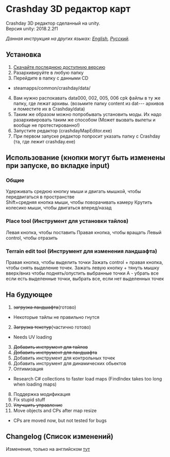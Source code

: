# Crashday 3D редактор карт
Crashday 3D редактор сделанный на unity.  
Версия unity: 2018.2.2f1

*Данная инструкция на других языках: [English](README.md), [Русский](README.ru.md).* 

## Установка
1. [Скачайте последнюю доступную версию](https://github.com/wurunduk/crashday-map-editor/releases)
2. Разархивируйте в любую папку
3. Перейдите в папку с данными CD
 * steamapps/common/crashday/data/
4. Вам нужно распокавать data000, 002, 005, 006 cpk файлы в ту же папку, где лежат архивы.
 (возьмите папку content из dat--- архивов и поместите их в Crashday/data)
5. Таким же образом можно попробывать установить моды. Их надо разархивировать таким же способом (Может вызвать вылеты и вообще не протестированно!)
6. Запустите редактор (crashdayMapEditor.exe)
7. При первом запуске редактор попросит указать папку с Crashday (та, где лежит crashday.exe)

## Использование (кнопки могут быть изменены при запуске, во вкладке input)
### Общие
Удерживать средюю кнопку мыши и двигать мышкой, чтобы передвигаться в пространстве  
Shift+средняя кнопка мыши, чтобы поворачивать камеру
Крутить колесико мыши, чтобы двигаться вперед/назад
### Place tool (Инструмент для установки тайлов)
Левая кнопка, чтобы поставить
Правая кнопка, чтобы вращать
Левый control, чтобы отразить
### Terrain edit tool (Инструмент для изменения ландшафта)
Правая кнопка, чтобы выделить точки
Зажать control + правая кнопка, чтобы снять выделение точек.
Зажать левую кнопку + тянуть мышку вверх/вниз чтобы поднять/опустить выбранные точки
A - убрать все если есть выделенные точки, выбрать все, если нет выделенных точек

## На будующее
1. ~~загрузка ландшафта~~(готово)
 * Некоторые тайлы не правильно гнутся
2. ~~Загрузка текстур~~(частично готово)
 * Needs UV loading
3. ~~Добавить инструмент для тайлов~~
4. ~~Добавить инструмент для ландшафта~~
5. Добавить инструмент для контрольных точек
6. Добавить инструмент для динамических обьектов
7. Оптимизация
 * Research C# collections to faster load maps (FindIndex takes too long when loading maps)
8. Поддержка модификация
9. Fix stupid stuff
10. ~~Улучшить управление~~
11. Move objects and CPs after map resize
 * CPs are moved now, but not tested for bugs

 ## Changelog (Список изменений)
 Изменения, только на английском [тут](https://github.com/wurunduk/crashday-map-editor/blob/master/CHANGELOG.md)


